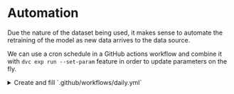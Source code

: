 # Automation

Due the nature of the dataset being used, it makes sense to automate the retraining of the model
as new data arrives to the data source.

We can use a cron schedule in a GitHub actions workflow and combine it with `dvc exp run --set-param` feature
in order to update parameters on the fly.

<details>
<summary>Create and fill `.github/workflows/daily.yml`</summary>

https://github.com/iterative/workshop-uncool-mlops-solution/blob/main/.github/workflows/daily.yaml

</details>